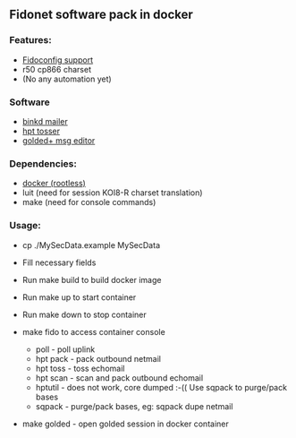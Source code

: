 ## Fidonet software pack in docker
### Features:
- [Fidoconfig support](http://www.textfiles.com/fidonet-on-the-internet/husky/fidoconf.htm)
- r50 cp866 charset
- (No any automation yet)

### Software
- [binkd mailer](https://github.com/pgul/binkd)
- [hpt tosser](https://github.com/huskyproject)
- [golded+ msg editor](https://github.com/golded-plus/golded-plus)


### Dependencies:
- [docker (rootless)](https://docs.docker.com/engine/security/rootless/)
- luit (need for session KOI8-R charset translation)
- make (need for console commands)

### Usage:

- cp ./MySecData.example MySecData
- Fill necessary fields
- Run make build to build docker image
- Run make up to start container
- Run make down to stop container

- make fido to access container console
	- poll - poll uplink
	- hpt pack - pack outbound netmail
	- hpt toss - toss echomail
	- hpt scan - scan and pack outbound echomail
	- hptutil - does not work, core dumped :-(( Use sqpack to purge/pack bases
	- sqpack - purge/pack bases, eg: sqpack dupe netmail
- make golded - open golded session in docker container
